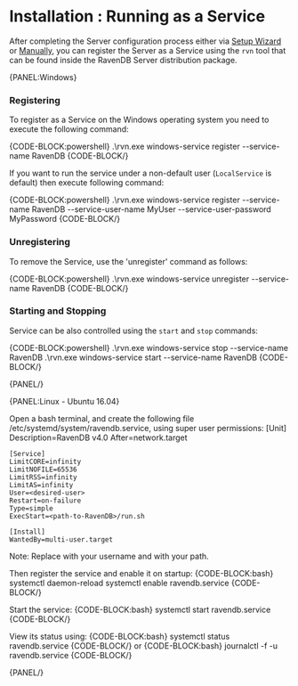 # Installation : Running as a Service

After completing the Server configuration process either via [Setup Wizard](../../start/installation/setup-wizard) or [Manually](../../start/installation/manual), you can register the Server as a Service using the `rvn` tool that can be found inside the RavenDB Server distribution package.

{PANEL:Windows}

### Registering

To register as a Service on the Windows operating system you need to execute the following command:

{CODE-BLOCK:powershell}
.\rvn.exe windows-service register --service-name RavenDB
{CODE-BLOCK/}

If you want to run the service under a non-default user (`LocalService` is default) then execute following command:

{CODE-BLOCK:powershell}
.\rvn.exe windows-service register --service-name RavenDB --service-user-name MyUser --service-user-password MyPassword
{CODE-BLOCK/}

### Unregistering

To remove the Service, use the 'unregister' command as follows:

{CODE-BLOCK:powershell}
.\rvn.exe windows-service unregister --service-name RavenDB
{CODE-BLOCK/}

### Starting and Stopping

Service can be also controlled using the `start` and `stop` commands:

{CODE-BLOCK:powershell}
.\rvn.exe windows-service stop --service-name RavenDB
.\rvn.exe windows-service start --service-name RavenDB
{CODE-BLOCK/}

{PANEL/}

{PANEL:Linux - Ubuntu 16.04}

Open a bash terminal, and create the following file /etc/systemd/system/ravendb.service, using super user permissions:
    [Unit]
    Description=RavenDB v4.0
    After=network.target

    [Service]
    LimitCORE=infinity
    LimitNOFILE=65536
    LimitRSS=infinity
    LimitAS=infinity
    User=<desired-user>
    Restart=on-failure
    Type=simple
    ExecStart=<path-to-RavenDB>/run.sh

    [Install]
    WantedBy=multi-user.target

Note: Replace <desired-user> with your username and <path-to-RavenDB> with your path.

Then register the service and enable it on startup:
{CODE-BLOCK:bash}
systemctl daemon-reload
systemctl enable ravendb.service
{CODE-BLOCK/}

Start the service:
{CODE-BLOCK:bash}
systemctl start ravendb.service
{CODE-BLOCK/}

View its status using:
{CODE-BLOCK:bash}
systemctl status ravendb.service
{CODE-BLOCK/}
or
{CODE-BLOCK:bash}
journalctl -f -u ravendb.service
{CODE-BLOCK/}

{PANEL/}
